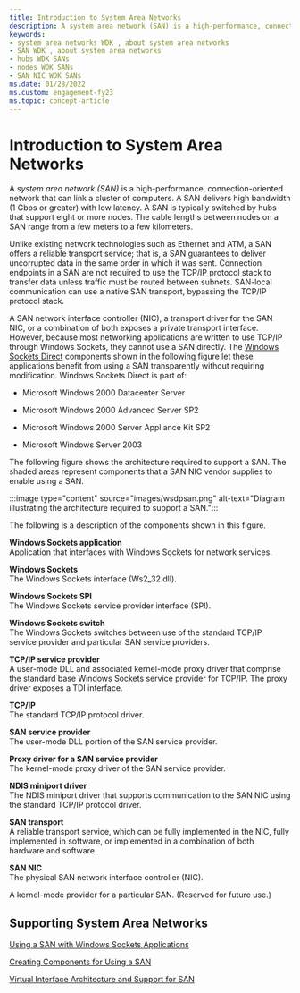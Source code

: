 ```yaml
---
title: Introduction to System Area Networks
description: A system area network (SAN) is a high-performance, connection-oriented network that can link a cluster of computers.
keywords:
- system area networks WDK , about system area networks
- SAN WDK , about system area networks
- hubs WDK SANs
- nodes WDK SANs
- SAN NIC WDK SANs
ms.date: 01/28/2022
ms.custom: engagement-fy23
ms.topic: concept-article
---
```


# Introduction to System Area Networks

A *system area network (SAN)* is a high-performance, connection-oriented network that can link a cluster of computers. A SAN delivers high bandwidth (1 Gbps or greater) with low latency. A SAN is typically switched by hubs that support eight or more nodes. The cable lengths between nodes on a SAN range from a few meters to a few kilometers.

Unlike existing network technologies such as Ethernet and ATM, a SAN offers a reliable transport service; that is, a SAN guarantees to deliver uncorrupted data in the same order in which it was sent. Connection endpoints in a SAN are not required to use the TCP/IP protocol stack to transfer data unless traffic must be routed between subnets. SAN-local communication can use a native SAN transport, bypassing the TCP/IP protocol stack.

A SAN network interface controller (NIC), a transport driver for the SAN NIC, or a combination of both exposes a private transport interface. However, because most networking applications are written to use TCP/IP through Windows Sockets, they cannot use a SAN directly. The [Windows Sockets Direct](windows-sockets-direct.md) components shown in the following figure let these applications benefit from using a SAN transparently without requiring modification. Windows Sockets Direct is part of:

-   Microsoft Windows 2000 Datacenter Server

-   Microsoft Windows 2000 Advanced Server SP2

-   Microsoft Windows 2000 Server Appliance Kit SP2

-   Microsoft Windows Server 2003

The following figure shows the architecture required to support a SAN. The shaded areas represent components that a SAN NIC vendor supplies to enable using a SAN.

:::image type="content" source="images/wsdpsan.png" alt-text="Diagram illustrating the architecture required to support a SAN.":::

The following is a description of the components shown in this figure.

<a href="" id="windows-sockets-application-------"></a>**Windows Sockets application**   
Application that interfaces with Windows Sockets for network services.

<a href="" id="windows-sockets-------"></a>**Windows Sockets**   
The Windows Sockets interface (Ws2\_32.dll).

<a href="" id="windows-sockets-spi-------"></a>**Windows Sockets SPI**   
The Windows Sockets service provider interface (SPI).

<a href="" id="windows-sockets-switch"></a>**Windows Sockets switch**  
The Windows Sockets switches between use of the standard TCP/IP service provider and particular SAN service providers.

<a href="" id="tcp-ip-service-provider"></a>**TCP/IP service provider**  
A user-mode DLL and associated kernel-mode proxy driver that comprise the standard base Windows Sockets service provider for TCP/IP. The proxy driver exposes a TDI interface.

<a href="" id="tcp-ip"></a>**TCP/IP**  
The standard TCP/IP protocol driver.

<a href="" id="san-service-provider"></a>**SAN service provider**  
The user-mode DLL portion of the SAN service provider.

<a href="" id="proxy-driver-for-a-san-service-provider"></a>**Proxy driver for a SAN service provider**  
The kernel-mode proxy driver of the SAN service provider.

<a href="" id="ndis-miniport-driver"></a>**NDIS miniport driver**  
The NDIS miniport driver that supports communication to the SAN NIC using the standard TCP/IP protocol driver.

<a href="" id="san-transport"></a>**SAN transport**  
A reliable transport service, which can be fully implemented in the NIC, fully implemented in software, or implemented in a combination of both hardware and software.

<a href="" id="san-nic"></a>**SAN NIC**  
The physical SAN network interface controller (NIC).

A kernel-mode provider for a particular SAN. (Reserved for future use.)

 
## Supporting System Area Networks

[Using a SAN with Windows Sockets Applications](using-a-san-with-windows-sockets-applications.md)

[Creating Components for Using a SAN](creating-components-for-using-a-san.md)

[Virtual Interface Architecture and Support for SAN](virtual-interface-architecture-and-support-for-san.md)
 
